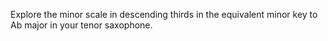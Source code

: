 Explore the minor scale in descending thirds in the equivalent minor key to Ab major in your tenor saxophone.